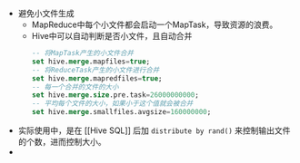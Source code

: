 - 避免小文件生成
	- MapReduce中每个小文件都会启动一个MapTask，导致资源的浪费。
	- Hive中可以自动判断是否小文件，且自动合并
	  ```SQL
	  -- 将MapTask产生的小文件合并
	  set hive.merge.mapfiles=true;
	  -- 将ReduceTask产生的小文件进行合并
	  set hive.merge.mapredfiles=true;
	  -- 每一个合并的文件的大小
	  set hive.merge.size.pre.task=26000000000;
	  -- 平均每个文件的大小，如果小于这个值就会被合并
	  set hive.merge.smallfiles.avgsize=160000000;
	  ```
- 实际使用中，是在 [[Hive SQL]] 后加 `distribute by rand()` 来控制输出文件的个数，进而控制大小。
-